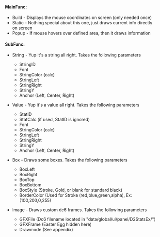 #### MainFunc:
- Build - Displays the mouse coordinates on screen (only needed once)
- Static - Nothing special about this one, just draws current info directly on screen
- Popup - If mouse hovers over defined area, then it draws information

#### SubFunc:
- String - Yup it's a string all right. Takes the following parameters
	- StringID
	- Font
	- StringColor (calc)
	- StringLeft
	- StringRight
	- StringY
	- Anchor (Left, Center, Right)

-  Value - Yup it's a value all right. Takes the following parameters
	- StatID
	- StatCalc (if used, StatID is ignored)
	- Font
	- StringColor (calc)
	- StringLeft
	- StringRight
	- StringY
	- Anchor (Left, Center, Right)

- Box - Draws some boxes. Takes the following parameters
	- BoxLeft
	- BoxRight
	- BoxTop
	- BoxBottom
	- BoxStyle (Stroke, Gold, or blank for standard black)
	- BorderColor (Used for Stroke (red,blue,green,alpha), Ex: (100,200,0,255)

- Image - Draws custom dc6 frames. Takes the following parameters
	- GFXFile (Dc6 filename located in "data/global/ui/panel/D2StatsEx/")
	- GFXFrame (Easter Egg hidden here)
	- Drawmode (See appendix)